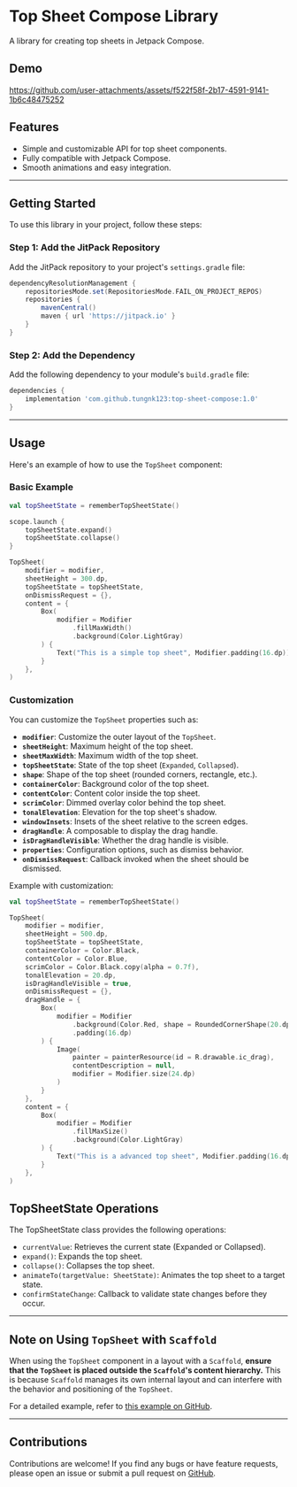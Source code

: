 # Top Sheet Compose Library

A library for creating top sheets in Jetpack Compose.

## Demo

https://github.com/user-attachments/assets/f522f58f-2b17-4591-9141-1b6c48475252

## Features

- Simple and customizable API for top sheet components.
- Fully compatible with Jetpack Compose.
- Smooth animations and easy integration.

---

## Getting Started

To use this library in your project, follow these steps:

### Step 1: Add the JitPack Repository

Add the JitPack repository to your project's `settings.gradle` file:

```groovy
dependencyResolutionManagement {
    repositoriesMode.set(RepositoriesMode.FAIL_ON_PROJECT_REPOS)
    repositories {
        mavenCentral()
        maven { url 'https://jitpack.io' }
    }
}
```

### Step 2: Add the Dependency

Add the following dependency to your module's `build.gradle` file:

```groovy
dependencies {
    implementation 'com.github.tungnk123:top-sheet-compose:1.0'
}
```

---

## Usage

Here's an example of how to use the `TopSheet` component:

### Basic Example

```kotlin
val topSheetState = rememberTopSheetState()

scope.launch {
    topSheetState.expand()
    topSheetState.collapse()
}

TopSheet(
    modifier = modifier,
    sheetHeight = 300.dp,
    topSheetState = topSheetState,
    onDismissRequest = {},
    content = {
        Box(
            modifier = Modifier
                .fillMaxWidth()
                .background(Color.LightGray)
        ) {
            Text("This is a simple top sheet", Modifier.padding(16.dp))
        }
    },
)
```

### Customization

You can customize the `TopSheet` properties such as:

- **`modifier`**: Customize the outer layout of the `TopSheet`.
- **`sheetHeight`**: Maximum height of the top sheet.
- **`sheetMaxWidth`**: Maximum width of the top sheet.
- **`topSheetState`**: State of the top sheet (`Expanded`, `Collapsed`).
- **`shape`**: Shape of the top sheet (rounded corners, rectangle, etc.).
- **`containerColor`**: Background color of the top sheet.
- **`contentColor`**: Content color inside the top sheet.
- **`scrimColor`**: Dimmed overlay color behind the top sheet.
- **`tonalElevation`**: Elevation for the top sheet's shadow.
- **`windowInsets`**: Insets of the sheet relative to the screen edges.
- **`dragHandle`**: A composable to display the drag handle.
- **`isDragHandleVisible`**: Whether the drag handle is visible.
- **`properties`**: Configuration options, such as dismiss behavior.
- **`onDismissRequest`**: Callback invoked when the sheet should be dismissed.

Example with customization:

```kotlin
val topSheetState = rememberTopSheetState()

TopSheet(
    modifier = modifier,
    sheetHeight = 500.dp,
    topSheetState = topSheetState,
    containerColor = Color.Black,
    contentColor = Color.Blue,
    scrimColor = Color.Black.copy(alpha = 0.7f),
    tonalElevation = 20.dp,
    isDragHandleVisible = true,
    onDismissRequest = {},
    dragHandle = {
        Box(
            modifier = Modifier
                .background(Color.Red, shape = RoundedCornerShape(20.dp))
                .padding(16.dp)
        ) {
            Image(
                painter = painterResource(id = R.drawable.ic_drag),
                contentDescription = null,
                modifier = Modifier.size(24.dp)
            )
        }
    },
    content = {
        Box(
            modifier = Modifier
                .fillMaxSize()
                .background(Color.LightGray)
        ) {
            Text("This is a advanced top sheet", Modifier.padding(16.dp))
        }
    },
)
```
## TopSheetState Operations
The TopSheetState class provides the following operations:

- `currentValue`: Retrieves the current state (Expanded or Collapsed).
- `expand()`: Expands the top sheet.
- `collapse()`: Collapses the top sheet.
- `animateTo(targetValue: SheetState)`: Animates the top sheet to a target state.
- `confirmStateChange`: Callback to validate state changes before they occur.
---

## Note on Using `TopSheet` with `Scaffold`

When using the `TopSheet` component in a layout with a `Scaffold`, **ensure that the `TopSheet` is placed outside the `Scaffold`'s content hierarchy.** This is because `Scaffold` manages its own internal layout and can interfere with the behavior and positioning of the `TopSheet`.

For a detailed example, refer to [this example on GitHub](https://github.com/tungnk123/top-sheet-compose/blob/develop/app/src/main/java/com/tungnk123/topsheetcompose/examples/ScaffoldWithTopSheetExample.kt).

---

## Contributions

Contributions are welcome! If you find any bugs or have feature requests, please open an issue or submit a pull request on [GitHub](https://github.com/tungnk123/top-sheet-compose).
